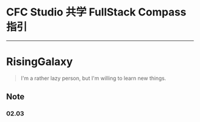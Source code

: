 # CFC Studio 共学 FullStack Compass 指引

---

# RisingGalaxy

> I'm a rather lazy person, but I'm willing to learn new things.

## Note

<!-- Content_START -->

### 02.03

<!-- Content_END -->
